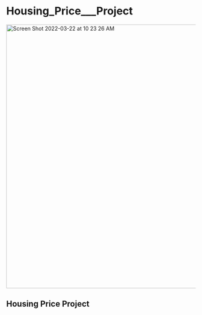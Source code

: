 # Housing_Price___Project
<img width="702" alt="Screen Shot 2022-03-22 at 10 23 26 AM" src="https://user-images.githubusercontent.com/5207341/159532342-654e665d-556e-4ba2-9c20-0427c877da6a.png">

##  Housing Price Project

